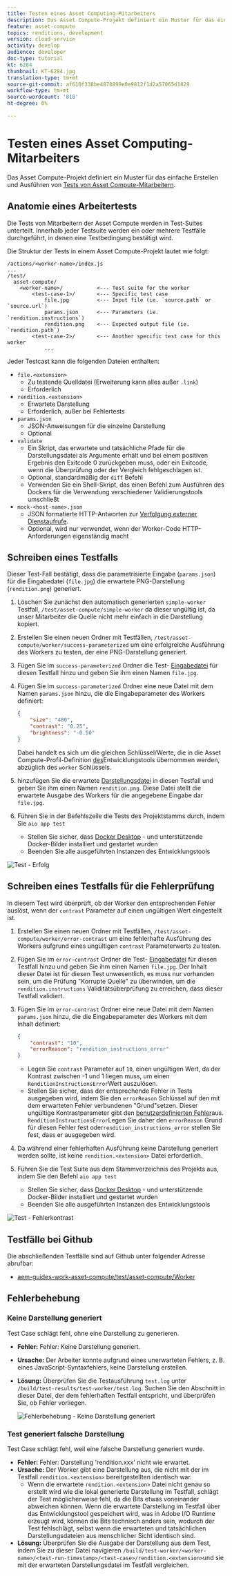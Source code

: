 ```yaml
---
title: Testen eines Asset Computing-Mitarbeiters
description: Das Asset Compute-Projekt definiert ein Muster für das einfache Erstellen und Ausführen von Tests von Asset Compute-Mitarbeitern.
feature: asset-compute
topics: renditions, development
version: cloud-service
activity: develop
audience: developer
doc-type: tutorial
kt: 6284
thumbnail: KT-6284.jpg
translation-type: tm+mt
source-git-commit: af610f338be4878999e0e9812f1d2a57065d1829
workflow-type: tm+mt
source-wordcount: '818'
ht-degree: 0%

---
```



# Testen eines Asset Computing-Mitarbeiters

Das Asset Compute-Projekt definiert ein Muster für das einfache Erstellen und Ausführen von [Tests von Asset Compute-Mitarbeitern](https://docs.adobe.com/content/help/en/asset-compute/using/extend/test-custom-application.html).

## Anatomie eines Arbeitertests

Die Tests von Mitarbeitern der Asset Compute werden in Test-Suites unterteilt. Innerhalb jeder Testsuite werden ein oder mehrere Testfälle durchgeführt, in denen eine Testbedingung bestätigt wird.

Die Struktur der Tests in einem Asset Compute-Projekt lautet wie folgt:

```
/actions/<worker-name>/index.js
...
/test/
  asset-compute/
    <worker-name>/           <--- Test suite for the worker
        <test-case-1>/       <--- Specific test case 
            file.jpg         <--- Input file (ie. `source.path` or `source.url`)
            params.json      <--- Parameters (ie. `rendition.instructions`)
            rendition.png    <--- Expected output file (ie. `rendition.path`)
        <test-case-2>/       <--- Another specific test case for this worker
            ...
```

Jeder Testcast kann die folgenden Dateien enthalten:

+ `file.<extension>`
   + Zu testende Quelldatei (Erweiterung kann alles außer `.link`)
   + Erforderlich
+ `rendition.<extension>`
   + Erwartete Darstellung
   + Erforderlich, außer bei Fehlertests
+ `params.json`
   + JSON-Anweisungen für die einzelne Darstellung
   + Optional
+ `validate`
   + Ein Skript, das erwartete und tatsächliche Pfade für die Darstellungsdatei als Argumente erhält und bei einem positiven Ergebnis den Exitcode 0 zurückgeben muss, oder ein Exitcode, wenn die Überprüfung oder der Vergleich fehlgeschlagen ist.
   + Optional, standardmäßig der `diff` Befehl
   + Verwenden Sie ein Shell-Skript, das einen Befehl zum Ausführen des Dockers für die Verwendung verschiedener Validierungstools umschließt
+ `mock-<host-name>.json`
   + JSON formatierte HTTP-Antworten zur [Verfolgung externer Dienstaufrufe](https://www.mock-server.com/mock_server/creating_expectations.html).
   + Optional, wird nur verwendet, wenn der Worker-Code HTTP-Anforderungen eigenständig macht

## Schreiben eines Testfalls

Dieser Test-Fall bestätigt, dass die parametrisierte Eingabe (`params.json`) für die Eingabedatei (`file.jpg`) die erwartete PNG-Darstellung (`rendition.png`) generiert.

1. Löschen Sie zunächst den automatisch generierten `simple-worker` Testfall, `/test/asset-compute/simple-worker` da dieser ungültig ist, da unser Mitarbeiter die Quelle nicht mehr einfach in die Darstellung kopiert.
1. Erstellen Sie einen neuen Ordner mit Testfällen, `/test/asset-compute/worker/success-parameterized` um eine erfolgreiche Ausführung des Workers zu testen, der eine PNG-Darstellung generiert.
1. Fügen Sie im `success-parameterized` Ordner die Test- [Eingabedatei](./assets/test/success-parameterized/file.jpg) für diesen Testfall hinzu und geben Sie ihm einen Namen `file.jpg`.
1. Fügen Sie im `success-parameterized` Ordner eine neue Datei mit dem Namen `params.json` hinzu, die die Eingabeparameter des Workers definiert:

   ```json
   { 
       "size": "400",
       "contrast": "0.25",
       "brightness": "-0.50"
   }
   ```
   Dabei handelt es sich um die gleichen Schlüssel/Werte, die in die Asset Compute-Profil-Definition [des](../develop/development-tool.md)Entwicklungstools übernommen werden, abzüglich des `worker` Schlüssels.
1. hinzufügen Sie die erwartete [Darstellungsdatei](./assets/test/success-parameterized/rendition.png) in diesen Testfall und geben Sie ihm einen Namen `rendition.png`. Diese Datei stellt die erwartete Ausgabe des Workers für die angegebene Eingabe dar `file.jpg`.
1. Führen Sie in der Befehlszeile die Tests des Projektstamms durch, indem Sie `aio app test`
   + Stellen Sie sicher, dass [Docker Desktop](../set-up/development-environment.md#docker) - und unterstützende Docker-Bilder installiert und gestartet wurden
   + Beenden Sie alle ausgeführten Instanzen des Entwicklungstools

![Test - Erfolg ](./assets/test/success-parameterized/result.png)

## Schreiben eines Testfalls für die Fehlerprüfung

In diesem Test wird überprüft, ob der Worker den entsprechenden Fehler auslöst, wenn der `contrast` Parameter auf einen ungültigen Wert eingestellt ist.

1. Erstellen Sie einen neuen Ordner mit Testfällen, `/test/asset-compute/worker/error-contrast` um eine fehlerhafte Ausführung des Workers aufgrund eines ungültigen `contrast` Parameterwerts zu testen.
1. Fügen Sie im `error-contrast` Ordner die Test- [Eingabedatei](./assets/test/error-contrast/file.jpg) für diesen Testfall hinzu und geben Sie ihm einen Namen `file.jpg`. Der Inhalt dieser Datei ist für diesen Test unwesentlich, es muss nur vorhanden sein, um die Prüfung &quot;Korrupte Quelle&quot; zu überwinden, um die `rendition.instructions` Validitätsüberprüfung zu erreichen, dass dieser Testfall validiert.
1. Fügen Sie im `error-contrast` Ordner eine neue Datei mit dem Namen `params.json` hinzu, die die Eingabeparameter des Workers mit dem Inhalt definiert:

   ```json
   {
       "contrast": "10",
       "errorReason": "rendition_instructions_error"
   }
   ```

   + Legen Sie `contrast` Parameter auf `10`, einen ungültigen Wert, da der Kontrast zwischen -1 und 1 liegen muss, um einen `RenditionInstructionsError`Wert auszulösen.
   + Stellen Sie sicher, dass der entsprechende Fehler in Tests ausgegeben wird, indem Sie den `errorReason` Schlüssel auf den mit dem erwarteten Fehler verbundenen &quot;Grund&quot;setzen. Dieser ungültige Kontrastparameter gibt den [benutzerdefinierten Fehler](../develop/worker.md#errors)aus. `RenditionInstructionsError`Legen Sie daher den `errorReason` Grund für diesen Fehler fest oder`rendition_instructions_error` stellen Sie fest, dass er ausgegeben wird.

1. Da während einer fehlerhaften Ausführung keine Darstellung generiert werden sollte, ist keine `rendition.<extension>` Datei erforderlich.
1. Führen Sie die Test Suite aus dem Stammverzeichnis des Projekts aus, indem Sie den Befehl `aio app test`
   + Stellen Sie sicher, dass [Docker Desktop](../set-up/development-environment.md#docker) - und unterstützende Docker-Bilder installiert und gestartet wurden
   + Beenden Sie alle ausgeführten Instanzen des Entwicklungstools

![Test - Fehlerkontrast](./assets/test/error-contrast/result.png)

## Testfälle bei Github

Die abschließenden Testfälle sind auf Github unter folgender Adresse abrufbar:

+ [aem-guides-work-asset-compute/test/asset-compute/Worker](https://github.com/adobe/aem-guides-wknd-asset-compute/tree/master/test/asset-compute/worker)

## Fehlerbehebung

### Keine Darstellung generiert

Test Case schlägt fehl, ohne eine Darstellung zu generieren.

+ __Fehler:__ Fehler: Keine Darstellung generiert.
+ __Ursache:__ Der Arbeiter konnte aufgrund eines unerwarteten Fehlers, z. B. eines JavaScript-Syntaxfehlers, keine Darstellung erstellen.
+ __Lösung:__ Überprüfen Sie die Testausführung `test.log` unter `/build/test-results/test-worker/test.log`. Suchen Sie den Abschnitt in dieser Datei, der dem fehlerhaften Testfall entspricht, und überprüfen Sie, ob Fehler vorliegen.

   ![Fehlerbehebung - Keine Darstellung generiert](./assets/test/troubleshooting__no-rendition-generated.png)

### Test generiert falsche Darstellung

Test Case schlägt fehl, weil eine falsche Darstellung generiert wurde.

+ __Fehler:__ Fehler: Darstellung &#39;rendition.xxx&#39; nicht wie erwartet.
+ __Ursache:__ Der Worker gibt eine Darstellung aus, die nicht mit der im Testfall `rendition.<extension>` bereitgestellten identisch war.
   + Wenn die erwartete `rendition.<extension>` Datei nicht genau so erstellt wird wie die lokal generierte Darstellung im Testfall, schlägt der Test möglicherweise fehl, da die Bits etwas voneinander abweichen können. Wenn die erwartete Darstellung im Testfall über das Entwicklungstool gespeichert wird, was in Adobe I/O Runtime erzeugt wird, können die Bits technisch anders sein, wodurch der Test fehlschlägt, selbst wenn die erwarteten und tatsächlichen Darstellungsdateien aus menschlicher Sicht identisch sind.
+ __Lösung:__ Überprüfen Sie die Ausgabe der Darstellung aus dem Test, indem Sie zu dieser Datei navigieren `/build/test-worker/<worker-name>/<test-run-timestamp>/<test-case>/rendition.<extension>`und sie mit der erwarteten Darstellungsdatei im Testfall vergleichen.
